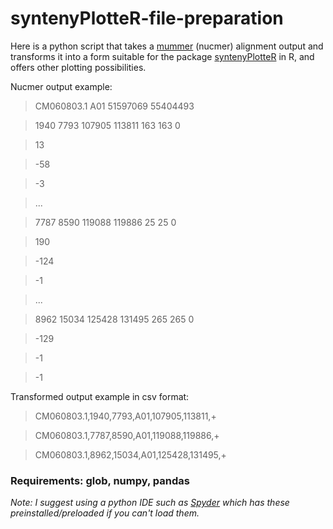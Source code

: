 # syntenyPlotteR-file-preparation
Here is a python script that takes a [mummer](https://mummer.sourceforge.net/) (nucmer) alignment output and transforms it into a form suitable for the package [syntenyPlotteR](https://github.com/Farre-lab/syntenyPlotteR) in R, and offers other plotting possibilities.

Nucmer output example:

>CM060803.1 A01 51597069 55404493

>1940 7793 107905 113811 163 163 0

>13

>-58

>-3

>...

>7787 8590 119088 119886 25 25 0

>190

>-124

>-1

>...

>8962 15034 125428 131495 265 265 0

>-129

>-1

>-1


Transformed output example in csv format:

>CM060803.1,1940,7793,A01,107905,113811,+

>CM060803.1,7787,8590,A01,119088,119886,+

>CM060803.1,8962,15034,A01,125428,131495,+


### Requirements: glob, numpy, pandas

_Note: I suggest using a python IDE such as [Spyder](https://www.spyder-ide.org/) which has these preinstalled/preloaded if you can't load them._
